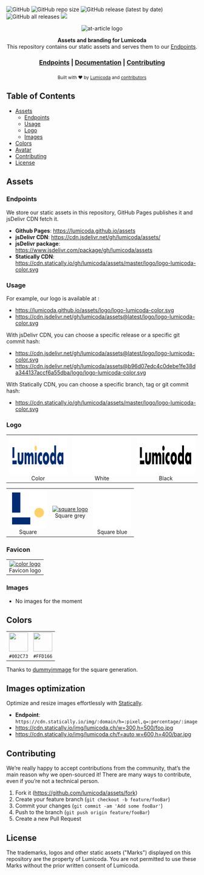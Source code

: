 ![GitHub](https://img.shields.io/github/license/lumicoda/assets?style=flat-square)
![GitHub repo size](https://img.shields.io/github/repo-size/lumicoda/assets?style=flat-square)
![GitHub release (latest by date)](https://img.shields.io/github/v/release/lumicoda/assets)
![GitHub all releases](https://img.shields.io/github/downloads/lumicoda/assets/total)
[![](https://data.jsdelivr.com/v1/package/gh/lumicoda/assets/badge)](https://www.jsdelivr.com/package/gh/lumicoda/assets)


<p align="center">
    <img alt="at-article logo" title="at-article logo" src="https://img.icons8.com/color/344/branding-iron.png" width="200">
</p>
<div align="center">
  <strong>Assets and branding for Lumicoda</strong>
</div>
<div align="center">
  This repository contains our static assets and serves them to our <a href="#endpoints">Endpoints</a>.
</div>

<div align="center">
  <h3>
    <a href="#endpoints">Endpoints</a>
    <span> | </span>
    <a href="https://lumicoda.github.io/assets/">Documentation</a>
    <span> | </span>
    <a href="#contributing">
      Contributing
    </a>
  </h3>
</div>

<div align="center">
  <sub>Built with ❤︎ by
  <a href="https://lumicoda.ch">Lumicoda</a> and
  <a href="https://github.com/lumicoda/assets/contributors">
    contributors
  </a>
  </sub>
</div>


## Table of Contents

- [Assets](#assets)
  - [Endpoints](#endpoints)
  - [Usage](#usage)
  - [Logo](#logo)
  - [Images](#images)
- [Colors](#colors)
- [Avatar](#avatar)
- [Contributing](#contributing)
- [License](#license)

## Assets
### Endpoints

We store our static assets in this repository, GitHub Pages publishes it and jsDelivr CDN fetch it.

* **Github Pages**: https://lumicoda.github.io/assets
* **jsDelivr CDN**: https://cdn.jsdelivr.net/gh/lumicoda/assets/
* **jsDelivr package**: https://www.jsdelivr.com/package/gh/lumicoda/assets
* **Statically CDN**: https://cdn.statically.io/gh/lumicoda/assets/master/logo/logo-lumicoda-color.svg

### Usage

For example, our logo is available at :

* https://lumicoda.github.io/assets/logo/logo-lumicoda-color.svg
* https://cdn.jsdelivr.net/gh/lumicoda/assets@latest/logo/logo-lumicoda-color.svg

With jsDelivr CDN, you can choose a specific release or a specific git commit hash:

* https://cdn.jsdelivr.net/gh/lumicoda/assets@latest/logo/logo-lumicoda-color.svg
* https://cdn.jsdelivr.net/gh/lumicoda/assets@b96d07edc4c0debe1fe38da344137accf6a55dba/logo/logo-lumicoda-color.svg

With Statically CDN, you can choose a specific branch, tag or git commit hash:
* https://cdn.statically.io/gh/lumicoda/assets/master/logo/logo-lumicoda-color.svg

### Logo

<table>
  <tr>
    <td style="text-align: center;">
      <a href="https://cdn.jsdelivr.net/gh/lumicoda/assets@latest/logo/logo-lumicoda.svg">
        <img alt="color logo" src="./logo/logo-lumicoda.svg" height="100">
      </a>
      <div>Color</div>
    </td>
    <td style="text-align: center;">
      <a href="https://cdn.jsdelivr.net/gh/lumicoda/assets@latest/logo/logo-lumicoda-white.svg">
        <img alt="white logo" src="./logo/logo-lumicoda-white.svg" height="100" style="background:#0d1821;">
      </a>
      <div>White</div>
    </td>
    <td style="text-align: center;">
      <a href="https://cdn.jsdelivr.net/gh/lumicoda/assets@latest/logo/logo-lumicoda-black.svg">
        <img alt="black logo" src="./logo/logo-lumicoda-black.svg" height="100" style="background:#0d1821;">
      </a>
      <div>Black</div>
    </td>
  </tr>
  </table>
  <table>
  <tr>
    <td style="text-align: center;">
      <a href="https://cdn.jsdelivr.net/gh/lumicoda/assets@latest/logo/logo-lumicoda-square.svg">
        <img alt="square logo" src="./logo/logo-lumicoda-square.svg" height="100">
      </a>
      <div>Square</div>
    </td>
    <td style="text-align: center;">
      <a href="https://cdn.jsdelivr.net/gh/lumicoda/assets@latest/logo/logo-lumicoda-square-grey.svg">
        <img alt="square logo" src="./logo/logo-lumicoda-square-grey.svg" height="100">
      </a>
      <div>Square grey</div>
    </td>
    <td style="text-align: center;">
      <a href="https://cdn.jsdelivr.net/gh/lumicoda/assets@latest/logo/logo-lumicoda-square-white.svg">
        <img alt="square white logo" src="./logo/logo-lumicoda-square-white.svg" height="100">
      </a>
      <div>Square blue</div>
    </td>
  </tr>
</table>

### Favicon

<table>
  <tr>
    <td style="text-align: center;">
      <a href="https://cdn.jsdelivr.net/gh/lumicoda/assets@latest/favicon/favicon.ico">
        <img alt="color logo" src="./favicon/favicon.ico" height="32">
      </a>
      <div>Favicon logo</div>
    </td>
  </tr>
</table>

### Images
- No images for the moment

## Colors

<table>
  <tr>
    <td style="text-align: center">
      <img alt="" height="50" width="50" src="https://dummyimage.com/50x50/002C73/ffffff.png&text=+">
      <div><code>#002C73</code></div>
    </td>
    <td style="text-align: center">
      <img alt="" height="50" width="50" src="https://dummyimage.com/50x50/FFD166/ffffff.png&text=+">
      <div><code>#FFD166</code></div>
    </td>
  </tr>
</table>

Thanks to [dummyimmage](https://github.com/kingkool68/dummyimage) for the square generation.


## Images optimization

Optimize and resize images effortlessly with [Statically](https://statically.io/docs/using-images/).
* **Endpoint**: `https://cdn.statically.io/img/:domain/h=:pixel,q=:percentage/:image`
* https://cdn.statically.io/img/lumicoda.ch/w=300,h=500/foo.jpg
* https://cdn.statically.io/img/lumicoda.ch/f=auto,w=600,h=400/bar.jpg

## Contributing

We’re really happy to accept contributions from the community, that’s the main reason why we open-sourced it! There are many ways to contribute, even if you’re not a technical person.

1. Fork it (<https://github.com/lumicoda/assets/fork>)
2. Create your feature branch (`git checkout -b feature/fooBar`)
3. Commit your changes (`git commit -am 'Add some fooBar'`)
4. Push to the branch (`git push origin feature/fooBar`)
5. Create a new Pull Request

## License

The trademarks, logos and other static assets ("Marks") displayed on this repository are the property of Lumicoda. You are not permitted to use these Marks without the prior written consent of Lumicoda.
